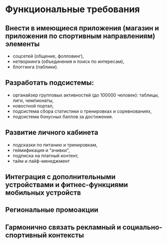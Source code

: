 # Функциональные требования
## Внести в имеющиеся приложения (магазин и приложения по спортивным направлениям) элементы
* соцсетей (общение, фолловинг),
* нетворкинга (объединения и поиск по интересам),
* блоггинга (паблики).
  
## Разработать подсистемы:  
* органайзер групповых активностей (до 100000 человек): таблицы, лиги, чемпионаты,
* новостной портал,
* подсистема сбора статистики о тренировках и соревнованиях,
* подсистема бонусных баллов за достижения.

## Развитие личного кабинета
* подсказки по питанию и тренировкам,
* геймификация и "ачивки",
* подписка на платный контент,
* тайм и лайф-менеджмент

## Интеграция с дополнительными устройствами и фитнес-функциями мобильных устройств 
## Региональные промоакции
## Гармонично связать рекламный и социально-спортивный контексты 

